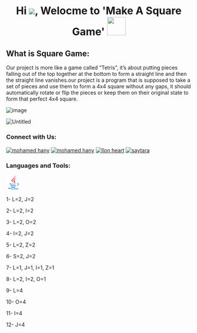 <h1 align="center">Hi <img src="https://raw.githubusercontent.com/MartinHeinz/MartinHeinz/master/wave.gif" width="30px">, Welocme to 'Make A Square Game'
 <img src="https://th.bing.com/th/id/R.81830816e35b1b6e04c1b86cd5d8cdd8?rik=ft4Ex4P2n%2bEhkA&pid=ImgRaw&r=0" width="50px" height="50px">
</h1>

<h2 align="left">What is Square Game:</h3>
<p>Our project is more like a game called “Tetris”, it’s about putting pieces falling 
out of the top together at the bottom to form a straight line and then the
straight line vanishes.our project is a program that is supposed to take a set of pieces and use them to
form a 4x4 square without any gaps, it should automatically rotate or flip the
pieces or keep them on their original state to form that perfect 4x4 square.</p>

<!-- cover -->
![image](https://user-images.githubusercontent.com/95171238/154209739-bc59eaa8-2bc0-4a7c-9437-2c8958514b7e.png)

![Untitled](https://user-images.githubusercontent.com/73343985/151662517-7ad6ba8f-d55c-40ca-85e6-43c3f63fdab5.png)

<h3 align="left">Connect with Us:</h3>
<p align="left">
<a href="https://www.linkedin.com/" target="blank"><img align="center" src="https://raw.githubusercontent.com/rahuldkjain/github-profile-readme-generator/master/src/images/icons/Social/linked-in-alt.svg" alt="mohamed hany" height="30" width="40" /></a>
<a href="https://www.facebook.com/nada.sabri.9849/" target="blank"><img align="center" src="https://raw.githubusercontent.com/rahuldkjain/github-profile-readme-generator/master/src/images/icons/Social/facebook.svg" alt="mohamed hany" height="30" width="40" /></a>
<a href="https://www.youtube.com" target="blank"><img align="center" src="https://raw.githubusercontent.com/rahuldkjain/github-profile-readme-generator/master/src/images/icons/Social/youtube.svg" alt="lîon heart" height="30" width="40" /></a>
<a href="https://codeforces.com/profile/Solver_-_NaDooDa" target="blank"><img align="center" src="https://raw.githubusercontent.com/rahuldkjain/github-profile-readme-generator/master/src/images/icons/Social/codeforces.svg" alt="saytara" height="30" width="40" /></a>
</p>

<h3 align="left">Languages and Tools:</h3>
<p align="left"> <a href="https://www.java.com" target="_blank" rel="noreferrer"> <img src="https://raw.githubusercontent.com/devicons/devicon/master/icons/java/java-original.svg" alt="java" width="40" height="40"/> </a> 
</p>


<p>1- L=2, J=2</p>
<p>2- L=2, I=2</p>
<p>3- L=2, O=2</p>
<p>4- I=2, J=2</p>
<p>5- L=2, Z=2</p>
<p>6- S=2, J=2</p>
<p>7- L=1, J=1, I=1, Z=1</p>
<p>8- L=2, I=2, O=1</p>
<p>9- L=4</p>
<p>10-  O=4</p>
<p>11-  I=4</p>
<p>12-  J=4</p>


















